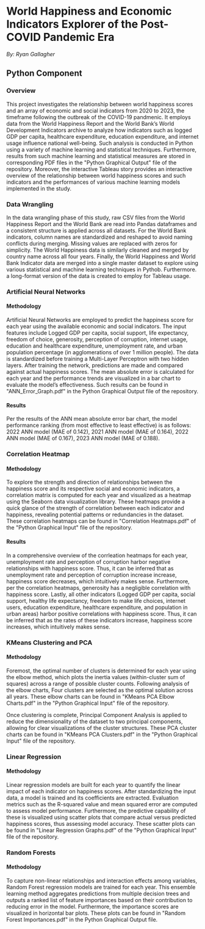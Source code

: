 # World Happiness and Economic Indicators Explorer of the Post-COVID Pandemic Era
_By: Ryan Gallagher_

## Python Component 

### Overview
This project investigates the relationship between world happiness scores and an array of economic and social indicators from 2020 to 2023, the timeframe following the outbreak of the COVID-19 pandmenic. It employs data from the World Happiness Report and the World Bank’s World Development Indicators archive to analyze how indicators such as logged GDP per capita, healthcare expenditure, education expenditure, and internet usage influence national well-being. Such analysis is conducted in Python using a variety of machine learning and statistical techniques. Furthermore, results from such machine learning and statistical measures are stored in corresponding PDF files in the "Python Graphical Output" file of the repository. Moreover, the interactive Tableau story provides an interactive overview of the relationship between world happiness scores and such indicators and the performances of various machine learning models implemented in the study. 

### Data Wrangling
In the data wrangling phase of this study, raw CSV files from the World Happiness Report and the World Bank are read into Pandas dataframes and a consistent structure is applied across all datasets. For the World Bank indicators, column names are standardized and reshaped to avoid naming conflicts during merging. Missing values are replaced with zeros for simplicity. The World Happiness data is similarly cleaned and merged by country name across all four years. Finally, the World Happiness and World Bank Indicator data are merged into a single master dataset to explore using various statistical and machine learning techniques in Pythob. Furthermore. a long-format version of the data is created to employ for Tableau usage. 

### Artificial Neural Networks 
#### Methodology
Artificial Neural Networks are employed to predict the happiness score for each year using the available economic and social indicators. The input features include Logged GDP per capita, social support, life expectancy, freedom of choice, generosity, perception of corruption, internet usage, education and healthcare expenditure, unemployment rate, and urban population percentage (in agglomerations of over 1 million people). The data is standardized before training a Multi-Layer Perceptron with two hidden layers. After training the network, predictions are made and compared against actual happiness scores. The mean absolute error is calculated for each year and the performance trends are visualized in a bar chart to evaluate the model’s effectiveness. Such results can be found in "ANN_Error_Graph.pdf" in the Python Graphical Output file of the repository. 

#### Results 
Per the results of the ANN mean absolute error bar chart, the model performance ranking (from most effective to least effective) is as follows: 2022 ANN model (MAE of 0.142), 2021 ANN model (MAE of 0.164), 2022 ANN model (MAE of 0.167), 2023 ANN model (MAE of 0.188). 

### Correlation Heatmap
#### Methodology
To explore the strength and direction of relationships between the happiness score and its respective social and economic indicators, a correlation matrix is computed for each year and visualized as a heatmap using  the Seaborn data visualization library. These heatmaps provide a quick glance of the strength of correlation between each indicator and happiness, revealing potential patterns or redundancies in the dataset. These correlation heatmaps can be found in "Correlation Heatmaps.pdf" of the "Python Graphical Input" file of the repository.

#### Results 
In a comprehensive overview of the corrleation heatmaps for each year, unemployment rate and perception of corruption harbor negative relationships with happiness score. Thus, it can be inferred that as unemployment rate and perception of corruption increase increase, happiness score decreases, which intuitively makes sense. Furthermore, per the correlation heatmaps, generosity has a negligible correlation with happiness score. Lastly, all other indicators (Logged GDP per capita, social support, healthy life expectancy, freedom to make life choices, internet users, education expenditure, healthcare expenditure, and population in urban areas) harbor positive correlations with happiness score. Thus, it can be inferred that as the rates of these indicators increase, happiness score increases, which intuitively makes sense. 

### KMeans Clustering and PCA
#### Methodology 
Foremost, the optimal number of clusters is determined for each year using the elbow method, which plots the inertia values (within-cluster sum of squares) across a range of possible cluster counts. Following analysis of the elbow charts, Four clusters are selected as the optimal solution across all years. These elbow charts can be found in "KMeans PCA Elbow Charts.pdf" in the "Python Graphical Input" file of the repository. 

Once clustering is complete, Principal Component Analysis is applied to reduce the dimensionality of the dataset to two principal components, allowing for clear visualizations of the cluster structures. These PCA cluster charts can be found in "KMeans PCA Clusters.pdf" in the "Python Graphical Input" file of the repository. 

### Linear Regression
#### Methodology
Linear regression models are built for each year to quantify the linear impact of each indicator on happiness scores. After standardizing the input data, a model is trained and its coefficients are extracted. Evaluation metrics such as the R-squared value and mean squared error are computed to assess model performance. Furthermore, the predictive capability of these is visualized using scatter plots that compare actual versus predicted happiness scores, thus assessing model accuracy. These scatter plots can be found in "Linear Regression Graphs.pdf" of the "Python Graphical Input" file of the repository. 

### Random Forests
#### Methodology
To capture non-linear relationships and interaction effects among variables, Random Forest regression models are trained for each year. This ensemble learning method aggregates predictions from multiple decision trees and outputs a ranked list of feature importances based on their contribution to reducing error in the model. Furthermore, the importance scores are visualized in horizontal bar plots. These plots can be found in "Random Forest Importances.pdf" in the Python Graphical Output file. 
